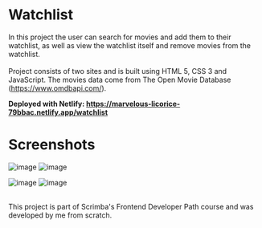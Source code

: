 # Watchlist

In this project the user can search for movies and add them to their watchlist, as well as view the watchlist itself and remove movies from the watchlist.<br><br>
Project consists of two sites and is built using HTML 5, CSS 3 and JavaScript. The movies data come from The Open Movie Database (https://www.omdbapi.com/).

**Deployed with Netlify: https://marvelous-licorice-79bbac.netlify.app/watchlist**

# Screenshots

![image](https://github.com/mrsklg/Watchlist/assets/100710286/31098c05-2017-4cb7-8ba7-7e5ac4dbac9a)
![image](https://github.com/mrsklg/Watchlist/assets/100710286/d0848410-1fad-4156-871d-ba9150cfa259)

![image](https://github.com/mrsklg/Watchlist/assets/100710286/f28327b6-d169-4a6a-a126-7ea7abc3b79c)
![image](https://github.com/mrsklg/Watchlist/assets/100710286/0fd20637-6257-4c3c-a62e-d49da8a066c8)

<br>
This project is part of Scrimba's Frontend Developer Path course and was developed by me from scratch.

